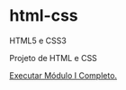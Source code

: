 # html-css
 HTML5 e CSS3

Projeto de HTML e CSS

<a href="https://antonyanw.github.io/html-css/"> Executar Módulo I Completo. </a>